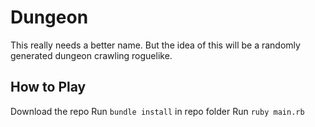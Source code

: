 # Dungeon

This really needs a better name. But the idea of this will be a randomly generated dungeon crawling roguelike.

## How to Play

Download the repo
Run `bundle install` in repo folder
Run `ruby main.rb`